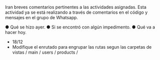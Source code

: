 Iran breves comentarios pertinentes a las actividades asignadas.
Esta actividad ya se está realizando a  través de comentarios en el código y mensajes en el grupo de Whatsapp.

● Qué se hizo ayer.
● Si se encontró con algún impedimento.
● Qué va a hacer hoy.

- 18/12
- Modifique el enrutado para engrupar las rutas segun las carpetas de vistas / main / users / products /